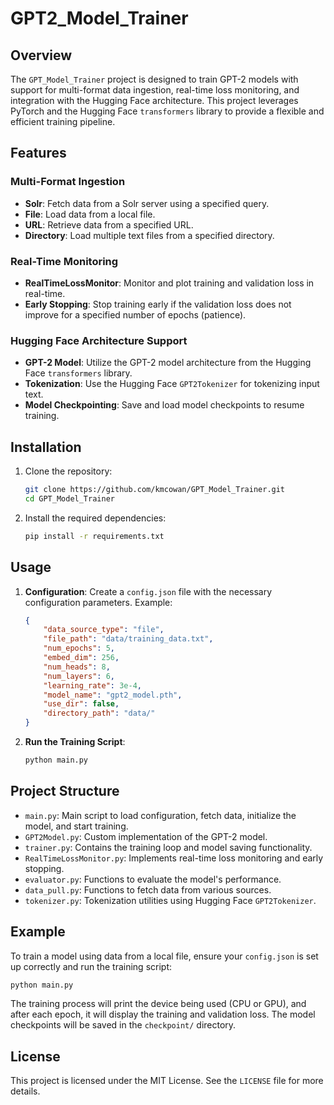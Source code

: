 # GPT2_Model_Trainer

## Overview

The `GPT_Model_Trainer` project is designed to train GPT-2 models with support for multi-format data ingestion, real-time loss monitoring, and integration with the Hugging Face architecture. This project leverages PyTorch and the Hugging Face `transformers` library to provide a flexible and efficient training pipeline.

## Features

### Multi-Format Ingestion

- **Solr**: Fetch data from a Solr server using a specified query.
- **File**: Load data from a local file.
- **URL**: Retrieve data from a specified URL.
- **Directory**: Load multiple text files from a specified directory.

### Real-Time Monitoring

- **RealTimeLossMonitor**: Monitor and plot training and validation loss in real-time.
- **Early Stopping**: Stop training early if the validation loss does not improve for a specified number of epochs (patience).

### Hugging Face Architecture Support

- **GPT-2 Model**: Utilize the GPT-2 model architecture from the Hugging Face `transformers` library.
- **Tokenization**: Use the Hugging Face `GPT2Tokenizer` for tokenizing input text.
- **Model Checkpointing**: Save and load model checkpoints to resume training.

## Installation

1. Clone the repository:
    ```sh
    git clone https://github.com/kmcowan/GPT_Model_Trainer.git
    cd GPT_Model_Trainer
    ```

2. Install the required dependencies:
    ```sh
    pip install -r requirements.txt
    ```

## Usage

1. **Configuration**: Create a `config.json` file with the necessary configuration parameters. Example:
    ```json
    {
        "data_source_type": "file",
        "file_path": "data/training_data.txt",
        "num_epochs": 5,
        "embed_dim": 256,
        "num_heads": 8,
        "num_layers": 6,
        "learning_rate": 3e-4,
        "model_name": "gpt2_model.pth",
        "use_dir": false,
        "directory_path": "data/"
    }
    ```

2. **Run the Training Script**:
    ```sh
    python main.py
    ```

## Project Structure

- `main.py`: Main script to load configuration, fetch data, initialize the model, and start training.
- `GPT2Model.py`: Custom implementation of the GPT-2 model.
- `trainer.py`: Contains the training loop and model saving functionality.
- `RealTimeLossMonitor.py`: Implements real-time loss monitoring and early stopping.
- `evaluator.py`: Functions to evaluate the model's performance.
- `data_pull.py`: Functions to fetch data from various sources.
- `tokenizer.py`: Tokenization utilities using Hugging Face `GPT2Tokenizer`.

## Example

To train a model using data from a local file, ensure your `config.json` is set up correctly and run the training script:

```sh
python main.py
```

The training process will print the device being used (CPU or GPU), and after each epoch, it will display the training and validation loss. The model checkpoints will be saved in the `checkpoint/` directory.

## License

This project is licensed under the MIT License. See the `LICENSE` file for more details.
